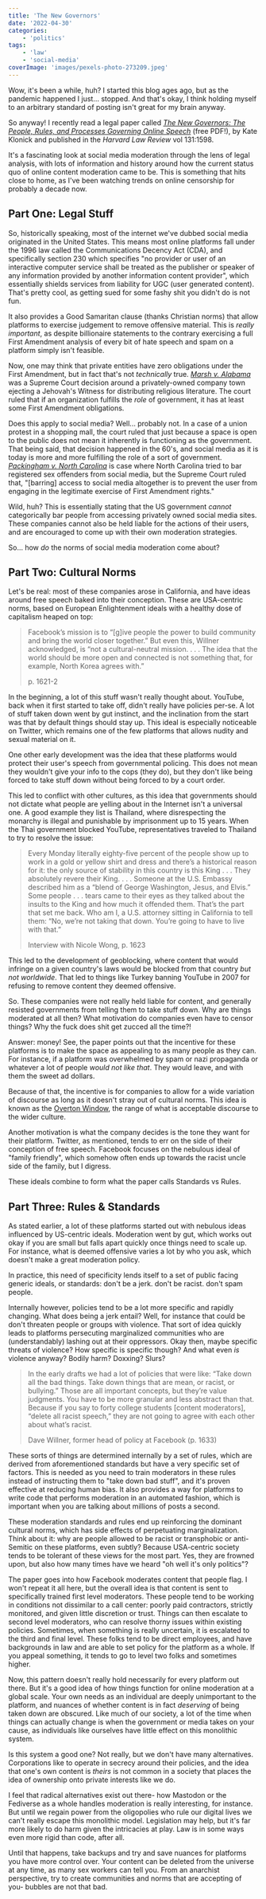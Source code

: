 ```yaml
---
title: 'The New Governors'
date: '2022-04-30'
categories:
    - 'politics'
tags:
    - 'law'
    - 'social-media'
coverImage: 'images/pexels-photo-273209.jpeg'
---
```


Wow, it's been a while, huh? I started this blog ages ago, but as the pandemic happened I just... stopped. And that's okay, I think holding myself to an arbitrary standard of posting isn't great for my brain anyway.

So anyway! I recently read a legal paper called _[The New Governors: The People, Rules, and Processes Governing Online Speech](https://harvardlawreview.org/2018/04/the-new-governors-the-people-rules-and-processes-governing-online-speech/)_ (free PDF!), by Kate Klonick and published in the _Harvard Law Review_ vol 131:1598.

It's a fascinating look at social media moderation through the lens of legal analysis, with lots of information and history around how the current status quo of online content moderation came to be. This is something that hits close to home, as I've been watching trends on online censorship for probably a decade now.

## Part One: Legal Stuff

So, historically speaking, most of the internet we've dubbed social media originated in the United States. This means most online platforms fall under the 1996 law called the Communications Decency Act (CDA), and specifically section 230 which specifies "no provider or user of an interactive computer service shall be treated as the publisher or speaker of any information provided by another information content provider", which essentially shields services from liability for UGC (user generated content). That's pretty cool, as getting sued for some fashy shit you didn't do is not fun.

It also provides a Good Samaritan clause (thanks Christian norms) that allow platforms to exercise judgement to remove offensive material. This is _really important_, as despite billionaire statements to the contrary exercising a full First Amendment analysis of every bit of hate speech and spam on a platform simply isn't feasible.

Now, one may think that private entities have zero obligations under the First Amendment, but in fact that's not _technically_ true. _[Marsh v. Alabama](https://en.wikipedia.org/wiki/Marsh_v._Alabama)_ was a Supreme Court decision around a privately-owned company town ejecting a Jehovah's Witness for distributing religious literature. The court ruled that if an organization fulfills the _role_ of government, it has at least some First Amendment obligations.

Does this apply to social media? Well... probably not. In a case of a union protest in a shopping mall, the court ruled that just because a space is open to the public does not mean it inherently is functioning as the government. That being said, that decision happened in the 60's, and social media as it is today is more and more fulfilling the role of a sort of government. _[Packingham v. North Carolina](https://en.wikipedia.org/wiki/Packingham_v._North_Carolina)_ is case where North Carolina tried to bar registered sex offenders from social media, but the Supreme Court ruled that, "\[barring\] access to social media altogether is to prevent the user from engaging in the legitimate exercise of First Amendment rights."

Wild, huh? This is essentially stating that the US government _cannot_ categorically bar people from accessing privately owned social media sites. These companies cannot also be held liable for the actions of their users, and are encouraged to come up with their own moderation strategies.

So... how _do_ the norms of social media moderation come about?

## Part Two: Cultural Norms

Let's be real: most of these companies arose in California, and have ideas around free speech baked into their conception. These are USA-centric norms, based on European Enlightenment ideals with a healthy dose of capitalism heaped on top:

> Facebook’s mission is to “\[g\]ive people the power to build community and bring the world closer together.” But even this, Willner acknowledged, is “not a cultural-neutral mission. . . . The idea that the world should be more open and connected is not something that, for example, North Korea agrees with.”
>
> p. 1621-2

In the beginning, a lot of this stuff wasn't really thought about. YouTube, back when it first started to take off, didn't really have policies per-se. A lot of stuff taken down went by gut instinct, and the inclination from the start was that by default things should stay up. This ideal is especially noticeable on Twitter, which remains one of the few platforms that allows nudity and sexual material on it.

One other early development was the idea that these platforms would protect their user's speech from governmental policing. This does not mean they wouldn't give your info to the cops (they do), but they don't like being forced to take stuff down without being forced to by a court order.

This led to conflict with other cultures, as this idea that governments should not dictate what people are yelling about in the Internet isn't a universal one. A good example they list is Thailand, where disrespecting the monarchy is illegal and punishable by imprisonment up to 15 years. When the Thai government blocked YouTube, representatives traveled to Thailand to try to resolve the issue:

> Every Monday literally eighty-five percent of the people show up to work in a gold or yellow shirt and dress and there’s a historical reason for it: the only source of stability in this country is this King . . . They absolutely revere their King. . . . Someone at the U.S. Embassy described him as a “blend of George Washington, Jesus, and Elvis.” Some people . . . tears came to their eyes as they talked about the insults to the King and how much it offended them. That’s the part that set me back. Who am I, a U.S. attorney sitting in California to tell them: “No, we’re not taking that down. You’re going to have to live with that.”
>
> Interview with Nicole Wong, p. 1623

This led to the development of geoblocking, where content that would infringe on a given country's laws would be blocked from that country _but not worldwide_. That led to things like Turkey banning YouTube in 2007 for refusing to remove content they deemed offensive.

So. These companies were not really held liable for content, and generally resisted governments from telling them to take stuff down. Why are things moderated at all then? What motivation do companies even have to censor things? Why the fuck does shit get zucced all the time?!

Answer: money! See, the paper points out that the incentive for these platforms is to make the space as appealing to as many people as they can. For instance, if a platform was overwhelmed by spam or nazi propaganda or whatever a lot of people _would not like that_. They would leave, and with them the sweet ad dollars.

Because of that, the incentive is for companies to allow for a wide variation of discourse as long as it doesn't stray out of cultural norms. This idea is known as the [Overton Window](https://en.wikipedia.org/wiki/Overton_window), the range of what is acceptable discourse to the wider culture.

Another motivation is what the company decides is the tone they want for their platform. Twitter, as mentioned, tends to err on the side of their conception of free speech. Facebook focuses on the nebulous ideal of "family friendly", which somehow often ends up towards the racist uncle side of the family, but I digress.

These ideals combine to form what the paper calls Standards vs Rules.

## Part Three: Rules & Standards

As stated earlier, a lot of these platforms started out with nebulous ideas influenced by US-centric ideals. Moderation went by gut, which works out okay if you are small but falls apart quickly once things need to scale up. For instance, what is deemed offensive varies a lot by who you ask, which doesn't make a great moderation policy.

In practice, this need of specificity lends itself to a set of public facing generic ideals, or standards: don't be a jerk. don't be racist. don't spam people.

Internally however, policies tend to be a lot more specific and rapidly changing. What does being a jerk entail? Well, for instance that could be don't threaten people or groups with violence. That sort of idea quickly leads to platforms persecuting marginalized communities who are (understandably) lashing out at their oppressors. Okay then, maybe specific threats of violence? How specific is specific though? And what even _is_ violence anyway? Bodily harm? Doxxing? Slurs?

> In the early drafts we had a lot of policies that were like: “Take down all the bad things. Take down things that are mean, or racist, or bullying.” Those are all important concepts, but they’re value judgments. You have to be more granular and less abstract than that. Because if you say to forty college students \[content moderators\], “delete all racist speech,” they are not going to agree with each other about what’s racist.
>
> Dave Willner, former head of policy at Facebook (p. 1633)

These sorts of things are determined internally by a set of rules, which are derived from aforementioned standards but have a very specific set of factors. This is needed as you need to train moderators in these rules instead of instructing them to "take down bad stuff", and it's proven effective at reducing human bias. It also provides a way for platforms to write code that performs moderation in an automated fashion, which is important when you are talking about millions of posts a second.

These moderation standards and rules end up reinforcing the dominant cultural norms, which has side effects of perpetuating marginalization. Think about it: why are people allowed to be racist or transphobic or anti-Semitic on these platforms, even subtly? Because USA-centric society tends to be tolerant of these views for the most part. Yes, they are frowned upon, but also how many times have we heard "oh well it's only politics"?

The paper goes into how Facebook moderates content that people flag. I won't repeat it all here, but the overall idea is that content is sent to specifically trained first level moderators. These people tend to be working in conditions not dissimilar to a call center: poorly paid contractors, strictly monitored, and given little discretion or trust. Things can then escalate to second level moderators, who can resolve thorny issues within existing policies. Sometimes, when something is really uncertain, it is escalated to the third and final level. These folks tend to be direct employees, and have backgrounds in law and are able to set policy for the platform as a whole. If you appeal something, it tends to go to level two folks and sometimes higher.

Now, this pattern doesn't really hold necessarily for every platform out there. But it's a good idea of how things function for online moderation at a global scale. Your own needs as an individual are deeply unimportant to the platform, and nuances of whether content is in fact _deserving_ of being taken down are obscured. Like much of our society, a lot of the time when things can actually change is when the government or media takes on your cause, as individuals like ourselves have little effect on this monolithic system.

Is this system a good one? Not really, but we don't have many alternatives. Corporations like to operate in secrecy around their policies, and the idea that one's own content is _theirs_ is not common in a society that places the idea of ownership onto private interests like we do.

I feel that radical alternatives exist out there- how Mastodon or the Fediverse as a whole handles moderation is really interesting, for instance. But until we regain power from the oligopolies who rule our digital lives we can't really escape this monolithic model. Legislation may help, but it's far more likely to do harm given the intricacies at play. Law is in some ways even more rigid than code, after all.

Until that happens, take backups and try and save nuances for platforms you have more control over. Your content can be deleted from the universe at any time, as many sex workers can tell you. From an anarchist perspective, try to create communities and norms that are accepting of you- bubbles are not that bad.
